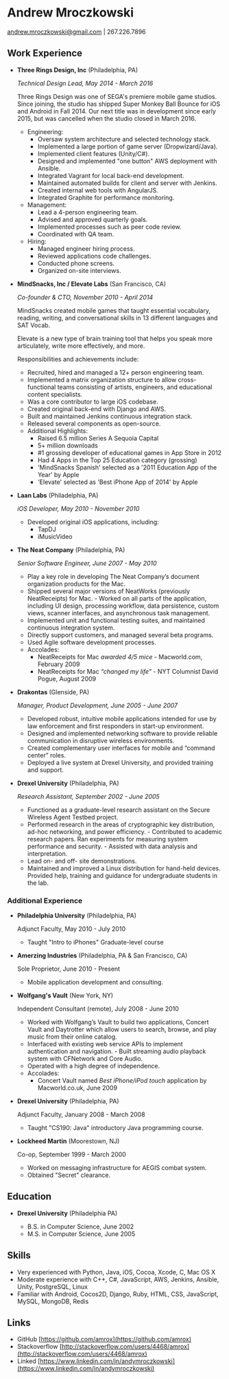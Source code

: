 Andrew Mroczkowski
==================

andrew.mroczkowski@gmail.com | 267.226.7896


Work Experience
---------------

*   **Three Rings Design, Inc** (Philadelphia, PA)

    *Technical Design Lead, May 2014 - March 2016*

    Three Rings Design was one of SEGA's premiere mobile game studios. Since joining, the studio has shipped Super Monkey Ball Bounce for iOS and Android in Fall 2014. Our next title was in development since early 2015, but was cancelled when the studio closed in March 2016.

	- Engineering:
 		- Oversaw system architecture and selected technology stack.
 		- Implemented a large portion of game server (Dropwizard/Java).
		- Implemented client features (Unity/C#).
 		- Designed and implemented "one button" AWS deployment with Ansible.
 		- Integrated Vagrant for local back-end development.
 		- Maintained automated builds for client and server with Jenkins.
 		- Created internal web tools with AngularJS.
 		- Integrated Graphite for performance monitoring.
	- Management:
 		- Lead a 4-person engineering team.
 		- Advised and approved quarterly goals.
 		- Implemented processes such as peer code review.
 		- Coordinated with QA team.
	- Hiring:
 		- Managed engineer hiring process.
 		- Reviewed applications code challenges.
 		- Conducted phone screens.
 		- Organized on-site interviews.


*   **MindSnacks, Inc / Elevate Labs** (San Francisco, CA)

    *Co-founder & CTO, November 2010 - April 2014*

    MindSnacks created mobile games that taught essential vocabulary, reading, writing, and conversational skills in 13 different languages and SAT Vocab. 

	Elevate is a new type of brain training tool that helps you speak more articulately, write more effectively, and more.
    
    Responsibilities and achievements include:

    -   Recruited, hired and managed a 12+ person engineering team.
    -   Implemented a matrix organization structure to allow cross-functional teams consisting of artists, engineers, and educational content specialists.
    -   Was a core contributor to large iOS codebase.
    -   Created original back-end with Django and AWS.
    -   Built and maintained Jenkins continuous integration stack.
    -   Released several components as open-source.
    -   Additional Highlights:
        -   Raised 6.5 million Series A Sequoia Capital 
        -   5+ million downloads 
        -   \#1 grossing developer of educational games in App Store in 2012 
        -   Had 4 Apps in the Top 25 Education category (grossing) 
        -   'MindSnacks Spanish' selected as a '2011 Education App of the Year' by Apple 
		-   'Elevate' selected as 'Best iPhone App of 2014' by Apple

   
*   **Laan Labs** (Philadelphia, PA)

    *iOS Developer, May 2010 - November 2010*
  
    -   Developed original iOS applications, including:
        - TapDJ
        <!-- - [TapDJ](http://labs.laan.com/wp/products/tap-dj/) -->
        - iMusicVideo
        <!-- - [iMusicVideo](http://labs.laan.com/wp/products/imusicvideo-add-music-from-itunes-to-any-video/) -->


*   **The Neat Company** (Philadelphia, PA)

    *Senior Software Engineer, June 2007 - May 2010*

    -   Play a key role in developing The Neat Company’s document organization products for the Mac.
    -   Shipped several major versions of NeatWorks (previously NeatReceipts) for Mac. - Worked on all parts of the application, including UI design, processing workflow, data persistence,
custom views, scanner interfaces, and asynchronous task management.
    -   Implemented unit and functional testing suites, and maintained continuous integration system.
    -   Directly support customers, and managed several beta programs.
    -   Used Agile software development processes.
    -   Accolades:
        -   NeatReceipts for Mac *awarded 4/5 mice* - Macworld.com, February 2009
        -   NeatReceipts for Mac *“changed my life”* - NYT Columnist David Pogue, August 2009


*   **Drakontas** (Glenside, PA)

    *Manager, Product Development, June 2005 - June 2007*

    - Developed robust, intuitive mobile applications intended for use by law enforcement and first responders in start-up environment.
    - Designed and implemented networking software to provide reliable communication in disruptive wireless environments.
    - Created complementary user interfaces for mobile and “command center” roles.
    - Deployed a live system at Drexel University, and provided training and support.


*   **Drexel University** (Philadelphia, PA)

    *Research Assistant, September 2002 - June 2005*

    - Functioned as a graduate-level research assistant on the Secure Wireless Agent Testbed project.
    - Performed research in the areas of cryptographic key distribution, ad-hoc networking, and power efficiency. - Contributed to academic research papers. Ran experiments for measuring system performance and security. - Assisted with data analysis and interpretation.
    - Lead on- and off- site demonstrations.
    - Maintained and improved a Linux distribution for hand-held devices. Provided help, training and guidance for undergraduate students in the lab.
    

### Additional Experience

*   **Philadelphia University** (Philadelphia, PA)

    Adjunct Faculty, May 2010 - July 2010

    -   Taught "Intro to iPhones" Graduate-level course
    

*   **Amerzing Industries** (Philadelphia, PA & San Francisco, CA)

    Sole Proprietor, June 2010 - Present
    
    -   Mobile application development and consulting.


*   **Wolfgang's Vault** (New York, NY)

    Independent Consultant (remote), July 2008 - June 2010

    -   Worked with Wolfgang’s Vault to build two applications, Concert Vault and Daytrotter which allow users to search, browse, and play music from their online catalog.
    -   Interfaced with existing web service APIs to implement authentication and navigation. - Built streaming audio playback system with CFNetwork and Core Audio.
    -   Operated with a high degree of independence.
    -   Accolades:  
        -   Concert Vault named *Best iPhone/iPod touch* application by Macworld.co.uk, June 2009
    
*   **Drexel University** (Philadelphia, PA)

    Adjunct Faculty, January 2008 - March 2008

    -   Taught "CS190: Java" introductory Java programming course.

*  **Lockheed Martin** (Moorestown, NJ)

    Co-op, September 1999 - March 2000

    - Worked on messaging infrastructure for AEGIS combat system.
    - Obtained "Secret" clearance.
    

Education
---------

*   **Drexel University** (Philadelphia PA)

    - B.S. in Computer Science, June 2002
    - M.S. in Computer Science, June 2005


Skills
------

*   Very experienced with Python, Java, iOS, Cocoa, Xcode, C, Mac OS X
*   Moderate experience with C++, C#, JavaScript, AWS, Jenkins, Ansible, Unity, PostgreSQL, Linux
*   Familiar with Android, Cocos2D, Django, Ruby, HTML, CSS, JavaScript, MySQL, MongoDB, Redis


Links
------

* GitHub [https://github.com/amrox](https://github.com/amrox)
* Stackoverflow [http://stackoverflow.com/users/4468/amrox](http://stackoverflow.com/users/4468/amrox)
* Linked [https://www.linkedin.com/in/andymroczkowski](https://www.linkedin.com/in/andymroczkowski)

